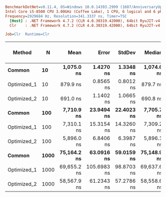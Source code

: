 ``` ini

BenchmarkDotNet=v0.11.4, OS=Windows 10.0.14393.2999 (1607/AnniversaryUpdate/Redstone1)
Intel Core i5-8500 CPU 3.00GHz (Coffee Lake), 1 CPU, 6 logical and 6 physical cores
Frequency=2929684 Hz, Resolution=341.3337 ns, Timer=TSC
  [Host] : .NET Framework 4.7.2 (CLR 4.0.30319.42000), 64bit RyuJIT-v4.7.3416.0
  Clr    : .NET Framework 4.7.2 (CLR 4.0.30319.42000), 64bit RyuJIT-v4.7.3416.0

Job=Clr  Runtime=Clr  

```
|      Method |    N |        Mean |       Error |     StdDev |      Median | Gen 0/1k Op | Gen 1/1k Op | Gen 2/1k Op | Allocated Memory/Op |
|------------ |----- |------------:|------------:|-----------:|------------:|------------:|------------:|------------:|--------------------:|
|      **Common** |   **10** |  **1,075.0 ns** |   **1.4270 ns** |  **1.3348 ns** |  **1,074.6 ns** |      **0.2975** |           **-** |           **-** |              **1408 B** |
| Optimized_1 |   10 |    879.9 ns |   0.8565 ns |  0.8012 ns |    879.7 ns |      0.2232 |           - |           - |              1056 B |
| Optimized_2 |   10 |    691.0 ns |   1.1402 ns |  1.0665 ns |    690.8 ns |      0.2060 |           - |           - |               976 B |
|      **Common** |  **100** |  **7,710.9 ns** |  **23.9494 ns** | **22.4023 ns** |  **7,705.7 ns** |      **1.9073** |           **-** |           **-** |              **9032 B** |
| Optimized_1 |  100 |  7,310.1 ns |  15.3154 ns | 14.3260 ns |  7,309.2 ns |      1.8387 |           - |           - |              8680 B |
| Optimized_2 |  100 |  5,896.0 ns |   6.8406 ns |  6.3987 ns |  5,896.1 ns |      1.8158 |           - |           - |              8600 B |
|      **Common** | **1000** | **75,164.2 ns** |  **63.0916 ns** | **59.0159 ns** | **75,148.9 ns** |     **17.0898** |      **0.1221** |           **-** |             **81041 B** |
| Optimized_1 | 1000 | 69,655.2 ns | 105.6983 ns | 98.8703 ns | 69,637.6 ns |     17.0898 |      0.1221 |           - |             80689 B |
| Optimized_2 | 1000 | 58,567.9 ns |  61.2343 ns | 57.2786 ns | 58,558.6 ns |     17.0288 |           - |           - |             80609 B |
